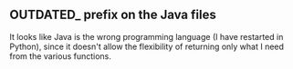 ## OUTDATED_ prefix on the Java files ##
It looks like Java is the wrong programming language (I have restarted in Python), since it doesn't allow the flexibility of returning only what I need from the various functions.